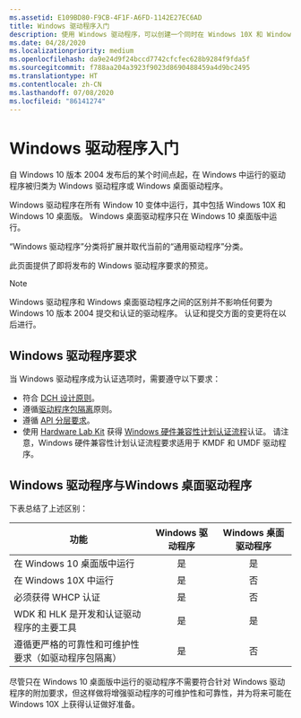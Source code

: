 ```yaml
---
ms.assetid: E109BD80-F9CB-4F1F-A6FD-1142E27EC6AD
title: Windows 驱动程序入门
description: 使用 Windows 驱动程序，可以创建一个同时在 Windows 10X 和 Windows 桌面版中运行的驱动程序。
ms.date: 04/28/2020
ms.localizationpriority: medium
ms.openlocfilehash: da9e24d9f24bccd7742cfcfec628b9284f9fda5f
ms.sourcegitcommit: f788aa204a3923f9023d8690488459a4d9bc2495
ms.translationtype: HT
ms.contentlocale: zh-CN
ms.lasthandoff: 07/08/2020
ms.locfileid: "86141274"
---
```

# <a name="getting-started-with-windows-drivers"></a>Windows 驱动程序入门

自 Windows 10 版本 2004 发布后的某个时间点起，在 Windows 中运行的驱动程序被归类为 Windows 驱动程序或 Windows 桌面驱动程序。 

Windows 驱动程序在所有 Window 10 变体中运行，其中包括 Windows 10X 和 Windows 10 桌面版。  Windows 桌面驱动程序只在 Windows 10 桌面版中运行。  

“Windows 驱动程序”分类将扩展并取代当前的“通用驱动程序”分类。 

此页面提供了即将发布的 Windows 驱动程序要求的预览。  

> [!NOTE]
> Windows 驱动程序和 Windows 桌面驱动程序之间的区别并不影响任何要为 Windows 10 版本 2004 提交和认证的驱动程序。  认证和提交方面的变更将在以后进行。


## <a name="windows-drivers-requirements"></a>Windows 驱动程序要求

当 Windows 驱动程序成为认证选项时，需要遵守以下要求：

- 符合 [DCH 设计原则](dch-principles-best-practices.md)。
- 遵循[驱动程序包隔离](driver-isolation.md)原则。
- 遵循 [API 分层要求](api-layering.md)。
- 使用 [Hardware Lab Kit](https://docs.microsoft.com/windows-hardware/test/hlk/) 获得 [Windows 硬件兼容性计划认证流程](https://docs.microsoft.com/windows-hardware/design/compatibility/whcp-certification-process)认证。 请注意，Windows 硬件兼容性计划认证流程要求适用于 KMDF 和 UMDF 驱动程序。

## <a name="windows-drivers-vs-windows-desktop-drivers"></a>Windows 驱动程序与Windows 桌面驱动程序

下表总结了上述区别：

|     功能                                                         |Windows 驱动程序|Windows 桌面驱动程序 |
| --------------------------------------------------------------------|:-------------:|:----------------------:|
| 在 Windows 10 桌面版中运行                                           | 是           | 是                    |
| 在 Windows 10X 中运行                                                  | 是           | 否                     |
| 必须获得 WHCP 认证                                         | 是           | 否                     |
| WDK 和 HLK 是开发和认证驱动程序的主要工具| 是           | 是                    |
| 遵循更严格的可靠性和可维护性要求（如驱动程序包隔离）     | 是           | 否                     |


尽管只在 Windows 10 桌面版中运行的驱动程序不需要符合针对 Windows 驱动程序的附加要求，但这样做将增强驱动程序的可维护性和可靠性，并为将来可能在 Windows 10X 上获得认证做好准备。
